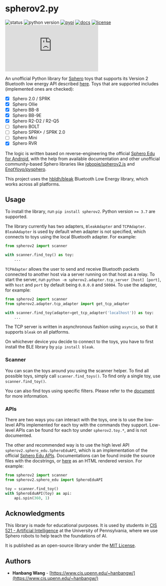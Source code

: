 # spherov2.py

![status](https://img.shields.io/pypi/status/spherov2?style=for-the-badge) ![python version](https://img.shields.io/pypi/pyversions/spherov2?style=for-the-badge) [![pypi](https://img.shields.io/pypi/v/spherov2?style=for-the-badge)](https://pypi.org/project/spherov2/) [![docs](https://img.shields.io/readthedocs/spherov2?style=for-the-badge)](https://spherov2.readthedocs.io/en/latest/) [![license](https://img.shields.io/pypi/l/spherov2?style=for-the-badge)](LICENSE) ![last commit](https://img.shields.io/github/last-commit/artificial-intelligence-class/spherov2.py?style=for-the-badge)

An unofficial Python library for [Sphero](https://sphero.com/) toys that supports its Version 2 Bluetooth low energy API described [here](https://sdk.sphero.com/docs/api_spec/general_api/). Toys that are supported includes (implemented ones are checked):

- [x] Sphero 2.0 / SPRK
- [x] Sphero Ollie
- [x] Sphero BB-8
- [x] Sphero BB-9E
- [x] Sphero R2-D2 / R2-Q5
- [ ] Sphero BOLT
- [ ] Sphero SPRK+ / SPRK 2.0
- [ ] Sphero Mini
- [x] Sphero RVR

The logic is written based on reverse-engineering the official [Sphero Edu for Android](https://play.google.com/store/apps/details?id=com.sphero.sprk), with the help from available documentation and other unofficial community-based Sphero libraries like [igbopie/spherov2.js](https://github.com/igbopie/spherov2.js) and [EnotYoyo/pysphero](https://github.com/EnotYoyo/pysphero).

This project uses the [hbldh/bleak](https://github.com/hbldh/bleak) Bluetooth Low Energy library, which works across all platforms.

## Usage

To install the library, run `pip install spherov2`. Python version `>= 3.7` are supported.

The library currently has two adapters, `BleakAdapter` and `TCPAdapter`. `BleakAdapter` is used by default when adapter is not specified, which connects to toys using the local Bluetooth adapter. For example:

```python
from spherov2 import scanner

with scanner.find_toy() as toy:
    ...
```

`TCPAdapter` allows the user to send and receive Bluetooth packets connected to another host via a server running on that host as a relay. To start the server, run `python -m spherov2.adapter.tcp_server [host] [port]`, with `host` and `port` by default being `0.0.0.0` and `50004`. To use the adapter, for example:

```python
from spherov2 import scanner
from spherov2.adapter.tcp_adapter import get_tcp_adapter

with scanner.find_toy(adapter=get_tcp_adapter('localhost')) as toy:
    ...
```

The TCP server is written in asynchronous fashion using `asyncio`, so that it supports `bleak` on all platforms.

On whichever device you decide to connect to the toys, you have to first install the BLE library by `pip install bleak`.

### Scanner

You can scan the toys around you using the scanner helper. To find all possible toys, simply call `scanner.find_toys()`. To find only a single toy, use `scanner.find_toy()`.

You can also find toys using specific filters. Please refer to the [document](https://spherov2.readthedocs.io/en/latest/scanner.html) for more information.

### APIs

There are two ways you can interact with the toys, one is to use the low-level APIs implemented for each toy with the commands they support. Low-level APIs can be found for each toy under `spherov2.toy.*`, and is not documented.

The other and recommended way is to use the high level API `spherov2.sphero_edu.SpheroEduAPI`, which is an implementation of the official [Sphero Edu APIs](https://sphero.docsapp.io/docs/get-started). Documentations can be found inside the source files with the docstrings, or [here](https://spherov2.readthedocs.io/en/latest/sphero_edu.html) as an HTML rendered version. For example:

```python
from spherov2 import scanner
from spherov2.sphero_edu import SpheroEduAPI

toy = scanner.find_toy()
with SpheroEduAPI(toy) as api:
    api.spin(360, 1)
```

## Acknowledgments

This library is made for educational purposes.  It is used by students in [CIS 521 - Artificial Intelligence](http://artificial-intelligence-class.org/) at the University of Pennsylvania, where we use Sphero robots to help teach the foundations of AI.

It is published as an open-source library under the [MIT License](LICENSE).

## Authors

* **Hanbang Wang** - [https://www.cis.upenn.edu/~hanbangw/](https://www.cis.upenn.edu/~hanbangw/)